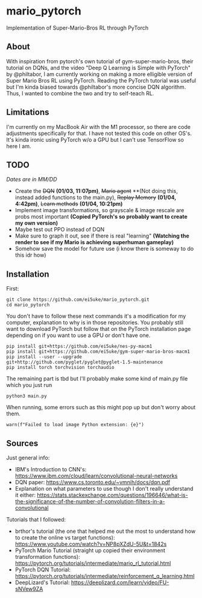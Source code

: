 # mario_pytorch
Implementation of Super-Mario-Bros RL through PyTorch

## About
With inspiration from pytorch's own tutorial of gym-super-mario-bros, their tutorial on DQNs, and the video "Deep Q Learning is Simple with PyTorch" by @philtabor, I am currently working on making a more elligible version of Super Mario Bros RL using PyTorch. Reading the PyTorch tutorial was useful but I'm kinda biased towards @philtabor's more concise DQN algorithm. Thus, I wanted to combine the two and try to self-teach RL.

## Limitations
I'm currently on my MacBook Air with the M1 processor, so there are code adjustments specifically for that. I have not tested this code on other OS's. It's kinda ironic using PyTorch w/o a GPU but I can't use TensorFlow so here I am.

## TODO
*Dates are in MM/DD*
- Create the ~~DQN~~ **(01/03, 11:07pm)**, ~~Mario agent~~ **(Not doing this, instead added functions to the main.py), ~~Replay Memory~~ **(01/04, 4:42pm)**, ~~Learn methods~~ **(01/04, 10:21pm)**
- Implement image transformations, so grayscale & image rescale are probs most important **(Copied PyTorch's so probably want to create my own version)**
- Maybe test out PPO instead of DQN
- Make sure to graph it out, see if there is real "learning" **(Watching the render to see if my Mario is achieving superhuman gameplay)**
- Somehow save the model for future use (i know there is someway to do this idr how)

## Installation
First:
```shell
git clone https://github.com/ei5uke/mario_pytorch.git
cd mario_pytorch
```

You don't have to follow these next commands it's a modification for my computer, explanation to why is in those repositories. You probably still want to download PyTorch but follow that on the PyTorch installation page depending on if you want to use a GPU or don't have one.
```shell
pip install git+https://github.com/ei5uke/nes-py-macm1
pip install git+https://github.com/ei5uke/gym-super-mario-bros-macm1
pip install --user --upgrade git+http://github.com/pyglet/pyglet@pyglet-1.5-maintenance
pip install torch torchvision torchaudio
```

The remaining part is tbd but I'll probably make some kind of main.py file which you just run 
```shell
python3 main.py
```

When running, some errors such as this might pop up but don't worry about them.
```shell
warn(f"Failed to load image Python extension: {e}")
```

## Sources
Just general info:
- IBM's Introduction to CNN's: https://www.ibm.com/cloud/learn/convolutional-neural-networks
- DQN paper: https://www.cs.toronto.edu/~vmnih/docs/dqn.pdf
- Explanation on what parameters to use though I don't really understand it either: https://stats.stackexchange.com/questions/196646/what-is-the-significance-of-the-number-of-convolution-filters-in-a-convolutional

Tutorials that I followed:
- brthor's tutorial (the one that helped me out the most to understand how to create the online vs target functions): https://www.youtube.com/watch?v=NP8pXZdU-5U&t=1842s
- PyTorch Mario Tutorial (straight up copied their environment transformation functions): https://pytorch.org/tutorials/intermediate/mario_rl_tutorial.html
- PyTorch DQN Tutorial: https://pytorch.org/tutorials/intermediate/reinforcement_q_learning.html
- DeepLizard's Tutorial: https://deeplizard.com/learn/video/FU-sNVew9ZA